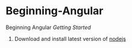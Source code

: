 # Beginning-Angular
Beginning Angular
*Getting Started*
1. Download and install latest version of [nodejs](http://nodejs.org)
